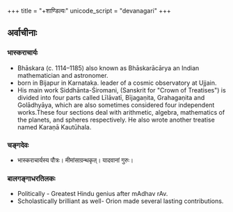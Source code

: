 +++
title = "+शाण्डिल्यः"
unicode_script = "devanagari"
+++

## अर्वाचीनाः


### भास्कराचार्यः
- Bhāskara (c. 1114–1185) also known as Bhāskarācārya  an Indian mathematician and astronomer.
- born in Bijapur in Karnataka. leader of a cosmic observatory at Ujjain.
- His main work Siddhānta-Śiromani, (Sanskrit for "Crown of Treatises") is divided into four parts called Līlāvatī, Bījagaṇita, Grahagaṇita and Golādhyāya, which are also sometimes considered four independent works.These four sections deal with arithmetic, algebra, mathematics of the planets, and spheres respectively. He also wrote another treatise named Karaṇā Kautūhala.

### चङ्गदेवः
- भास्कराचार्यस्य पौत्रः। मीमांसाग्रन्थकृत्। यादवानां गुरुः।

### बालगङ्गाधरतिलकः
- Politically - Greatest Hindu genius after mAdhav rAv.
- Scholastically brilliant as well-  Orion made several lasting contributions.